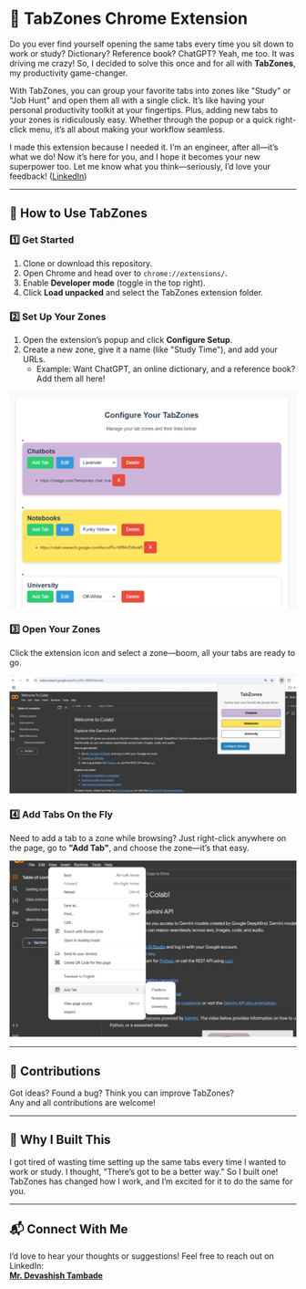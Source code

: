 # 🚀 TabZones Chrome Extension  

Do you ever find yourself opening the same tabs every time you sit down to work or study? Dictionary? Reference book? ChatGPT? Yeah, me too. It was driving me crazy! So, I decided to solve this once and for all with **TabZones**, my productivity game-changer.  

With TabZones, you can group your favorite tabs into zones like "Study" or "Job Hunt" and open them all with a single click. It’s like having your personal productivity toolkit at your fingertips. Plus, adding new tabs to your zones is ridiculously easy. Whether through the popup or a quick right-click menu, it’s all about making your workflow seamless.  

I made this extension because I needed it. I’m an engineer, after all—it’s what we do! Now it’s here for you, and I hope it becomes your new superpower too. Let me know what you think—seriously, I’d love your feedback! ([LinkedIn](https://www.linkedin.com/in/devashishtambade/))

---

## 🔧 How to Use TabZones  

### 1️⃣ Get Started  
1. Clone or download this repository.  
2. Open Chrome and head over to `chrome://extensions/`.  
3. Enable **Developer mode** (toggle in the top right).  
4. Click **Load unpacked** and select the TabZones extension folder.  

### 2️⃣ Set Up Your Zones  
1. Open the extension’s popup and click **Configure Setup**.  
2. Create a new zone, give it a name (like "Study Time"), and add your URLs.  
   - Example: Want ChatGPT, an online dictionary, and a reference book? Add them all here!  

![Configuration Page](screenshots/configuration-page.png)  

### 3️⃣ Open Your Zones  
Click the extension icon and select a zone—boom, all your tabs are ready to go.  

![Popup Page](screenshots/popup-page.png)  

### 4️⃣ Add Tabs On the Fly  
Need to add a tab to a zone while browsing? Just right-click anywhere on the page, go to **"Add Tab"**, and choose the zone—it’s that easy.  

![Right-Click Menu](screenshots/right-click-menu.png)  

---

## 🤝 Contributions  

Got ideas? Found a bug? Think you can improve TabZones?  
Any and all contributions are welcome!  

---

## 🌟 Why I Built This  

I got tired of wasting time setting up the same tabs every time I wanted to work or study. I thought, "There’s got to be a better way." So I built one! TabZones has changed how I work, and I’m excited for it to do the same for you.  

---

## 📬 Connect With Me  

I’d love to hear your thoughts or suggestions! Feel free to reach out on LinkedIn:  
[**Mr. Devashish Tambade**]([LinkedIn](https://www.linkedin.com/in/devashishtambade/))  
